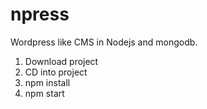 # npress

Wordpress like CMS in Nodejs and mongodb.


1. Download project
2. CD into project
3. npm install
4. npm start

